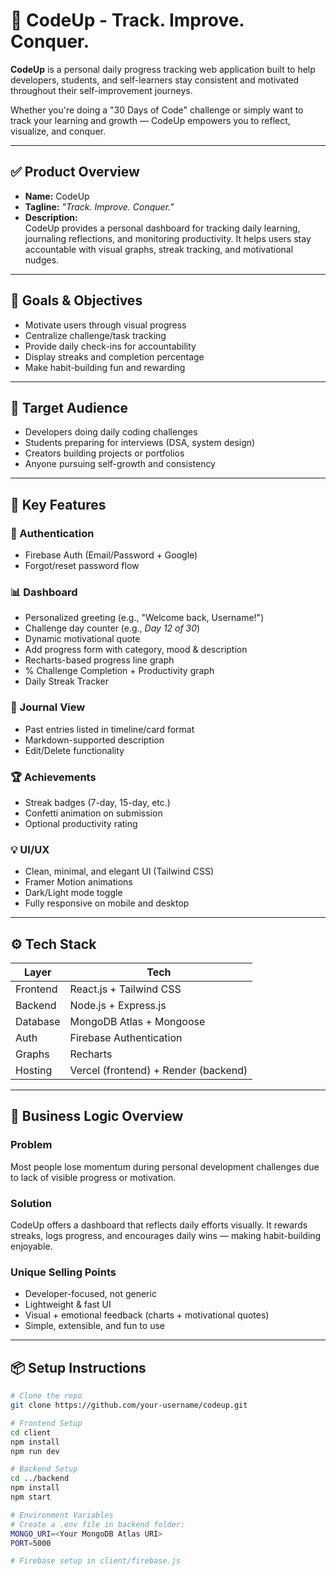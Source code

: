 # 🚀 CodeUp - Track. Improve. Conquer.

**CodeUp** is a personal daily progress tracking web application built to help developers, students, and self-learners stay consistent and motivated throughout their self-improvement journeys.

Whether you're doing a "30 Days of Code" challenge or simply want to track your learning and growth — CodeUp empowers you to reflect, visualize, and conquer.

---

## ✅ Product Overview

- **Name:** CodeUp  
- **Tagline:** _"Track. Improve. Conquer."_  
- **Description:**  
  CodeUp provides a personal dashboard for tracking daily learning, journaling reflections, and monitoring productivity. It helps users stay accountable with visual graphs, streak tracking, and motivational nudges.

---

## 🎯 Goals & Objectives

- Motivate users through visual progress  
- Centralize challenge/task tracking  
- Provide daily check-ins for accountability  
- Display streaks and completion percentage  
- Make habit-building fun and rewarding

---

## 👤 Target Audience

- Developers doing daily coding challenges  
- Students preparing for interviews (DSA, system design)  
- Creators building projects or portfolios  
- Anyone pursuing self-growth and consistency

---

## 🔐 Key Features

### 🔑 Authentication
- Firebase Auth (Email/Password + Google)
- Forgot/reset password flow

### 📊 Dashboard
- Personalized greeting (e.g., "Welcome back, Username!")
- Challenge day counter (e.g., *Day 12 of 30*)
- Dynamic motivational quote
- Add progress form with category, mood & description
- Recharts-based progress line graph
- % Challenge Completion + Productivity graph
- Daily Streak Tracker

### 📒 Journal View
- Past entries listed in timeline/card format
- Markdown-supported description
- Edit/Delete functionality

### 🏆 Achievements
- Streak badges (7-day, 15-day, etc.)
- Confetti animation on submission
- Optional productivity rating

### 💡 UI/UX
- Clean, minimal, and elegant UI (Tailwind CSS)
- Framer Motion animations
- Dark/Light mode toggle
- Fully responsive on mobile and desktop

---

## ⚙️ Tech Stack

| Layer      | Tech                        |
|------------|-----------------------------|
| Frontend   | React.js + Tailwind CSS     |
| Backend    | Node.js + Express.js        |
| Database   | MongoDB Atlas + Mongoose    |
| Auth       | Firebase Authentication     |
| Graphs     | Recharts                    |
| Hosting    | Vercel (frontend) + Render (backend) |

---

## 🧠 Business Logic Overview

### Problem
Most people lose momentum during personal development challenges due to lack of visible progress or motivation.

### Solution
CodeUp offers a dashboard that reflects daily efforts visually. It rewards streaks, logs progress, and encourages daily wins — making habit-building enjoyable.

### Unique Selling Points
- Developer-focused, not generic  
- Lightweight & fast UI  
- Visual + emotional feedback (charts + motivational quotes)  
- Simple, extensible, and fun to use

---

## 📦 Setup Instructions

```bash
# Clone the repo
git clone https://github.com/your-username/codeup.git

# Frontend Setup
cd client
npm install
npm run dev

# Backend Setup
cd ../backend
npm install
npm start

# Environment Variables
# Create a .env file in backend folder:
MONGO_URI=<Your MongoDB Atlas URI>
PORT=5000

# Firebase setup in client/firebase.js
